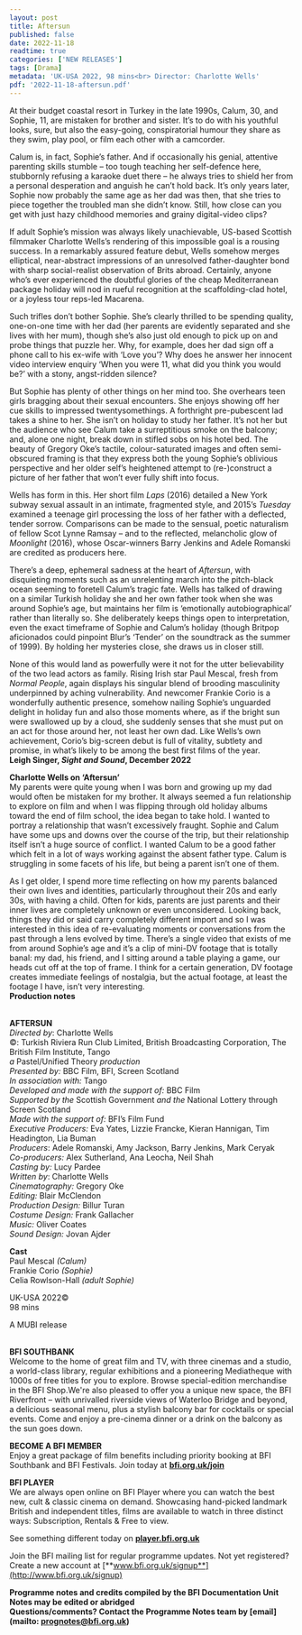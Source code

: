 ```yaml
---
layout: post
title: Aftersun
published: false
date: 2022-11-18
readtime: true
categories: ['NEW RELEASES']
tags: [Drama]
metadata: 'UK-USA 2022, 98 mins<br> Director: Charlotte Wells'
pdf: '2022-11-18-aftersun.pdf'
---
```


At their budget coastal resort in Turkey in the late 1990s, Calum, 30, and Sophie, 11, are mistaken for brother and sister. It’s to do with his youthful looks, sure, but also the easy-going, conspiratorial humour they share as they swim, play pool, or film each other with a camcorder.

Calum is, in fact, Sophie’s father. And if occasionally his genial, attentive parenting skills stumble – too tough teaching her self-defence here, stubbornly refusing a karaoke duet there – he always tries to shield her from a personal desperation and anguish he can’t hold back. It’s only years later, Sophie now probably the same age as her dad was then, that she tries to piece together the troubled man she didn’t know. Still, how close can you get with just hazy childhood memories and grainy digital-video clips?

If adult Sophie’s mission was always likely unachievable, US-based Scottish filmmaker Charlotte Wells’s rendering of this impossible goal is a rousing success. In a remarkably assured feature debut, Wells somehow merges elliptical, near-abstract impressions of an unresolved father-daughter bond with sharp social-realist observation of Brits abroad. Certainly, anyone who’s ever experienced the doubtful glories of the cheap Mediterranean package holiday will nod in rueful recognition at the scaffolding-clad hotel, or a joyless tour  reps-led Macarena.

Such trifles don’t bother Sophie. She’s clearly thrilled to be spending quality, one-on-one time with her dad (her parents are evidently separated and she lives with her mum), though she’s also just old enough to pick up on and probe things that puzzle her. Why, for example, does her dad sign off a phone call to his ex-wife with ‘Love you’? Why does he answer her innocent video interview enquiry ‘When you were 11, what did you think you would be?’ with a stony, angst-ridden silence?

But Sophie has plenty of other things on her mind too. She overhears teen girls bragging about their sexual encounters. She enjoys showing off her cue skills to impressed twentysomethings. A forthright pre-pubescent lad takes a shine to her. She isn’t on holiday to study her father. It’s not her but the audience who see Calum take a surreptitious smoke on the balcony; and, alone one night, break down in stifled sobs on his hotel bed. The beauty of Gregory Oke’s tactile, colour-saturated images and often semi-obscured framing is that they express both the young Sophie’s oblivious perspective and her older self’s heightened attempt to (re-)construct a picture of her father that won’t ever fully shift into focus.

Wells has form in this. Her short film _Laps_ (2016) detailed a New York subway sexual assault in an intimate, fragmented style, and 2015’s _Tuesday_ examined a teenage girl processing the loss of her father with a deflected, tender sorrow. Comparisons can be made to the sensual, poetic naturalism of fellow Scot Lynne Ramsay – and to the reflected, melancholic glow of _Moonlight_ (2016), whose Oscar-winners Barry Jenkins and Adele Romanski are credited as producers here.

There’s a deep, ephemeral sadness at the heart of _Aftersun_, with disquieting moments such as an unrelenting march into the pitch-black ocean seeming to foretell Calum’s tragic fate. Wells has talked of drawing on a similar Turkish holiday she and her own father took when she was around Sophie’s age, but maintains her film is ‘emotionally autobiographical’ rather than literally so. She deliberately keeps things open to interpretation, even the exact timeframe of Sophie and Calum’s holiday (though Britpop aficionados could pinpoint Blur’s ‘Tender’ on the soundtrack as the summer of 1999). By holding her mysteries close, she draws us in closer still.

None of this would land as powerfully were it not for the utter believability of the two lead actors as family. Rising Irish star Paul Mescal, fresh from _Normal People_, again displays his singular blend of brooding masculinity underpinned by aching vulnerability. And newcomer Frankie Corio is a wonderfully authentic presence, somehow nailing Sophie’s unguarded delight in holiday fun and also those moments where, as if the bright sun were swallowed up by a cloud, she suddenly senses that she must put on an act for those around her, not least her own dad. Like Wells’s own achievement, Corio’s big-screen debut is full of vitality, subtlety and promise, in what’s likely to be among the best first films of the year.  
**Leigh Singer, _Sight and Sound_, December 2022**

**Charlotte Wells on ‘Aftersun’**  
My parents were quite young when I was born and growing up my dad would often be mistaken for my brother. It always seemed a fun relationship to explore on film and when I was flipping through old holiday albums toward the end of film school, the idea began to take hold. I wanted to portray a relationship that wasn’t excessively fraught. Sophie and Calum have some ups and downs over the course of the trip, but their relationship itself isn’t a huge source of conflict. I wanted Calum to be a good father which felt in a lot of ways working against the absent father type. Calum is struggling in some facets of his life, but being a parent isn’t one of them.

As I get older, I spend more time reflecting on how my parents balanced their own lives and identities, particularly throughout their 20s and early 30s, with having a child. Often for kids, parents are just parents and their inner lives are completely unknown or even unconsidered. Looking back, things they did or said carry completely different import and so I was interested in this idea of  re-evaluating moments or conversations from the past through a lens evolved by time. There’s a single video that exists of me from around Sophie’s age and it’s a clip of mini-DV footage that is totally banal: my dad, his friend, and I sitting around a table playing a game, our heads cut off at the top of frame. I think for a certain generation, DV footage creates immediate feelings of nostalgia, but the actual footage, at least the footage I have, isn’t very interesting.  
**Production notes**
<br><br>

**AFTERSUN**<br>
_Directed by_: Charlotte Wells<br>
©: Turkish Riviera Run Club Limited,  British Broadcasting Corporation,  The British Film Institute, Tango<br>
_a_ Pastel/Unified Theory _production_<br>
_Presented by:_ BBC Film, BFI, Screen Scotland<br>
_In association with:_ Tango<br>
_Developed and made with the support of:_ BBC Film<br>
_Supported by the_ Scottish Government _and the_ National Lottery through Screen Scotland<br>
_Made with the support of:_ BFI’s Film Fund<br>
_Executive Producers:_ Eva Yates, Lizzie Francke, Kieran Hannigan, Tim Headington, Lia Buman  
_Producers_: Adele Romanski, Amy Jackson,  Barry Jenkins, Mark Ceryak<br>
_Co-producers:_ Alex Sutherland, Ana Leocha,  Neil Shah<br>
_Casting by:_ Lucy Pardee  
_Written by_: Charlotte Wells<br>
_Cinematography:_ Gregory Oke<br>
_Editing:_ Blair McClendon<br>
_Production Design:_ Billur Turan<br>
_Costume Design:_ Frank Gallacher<br>
_Music:_ Oliver Coates<br>
_Sound Design:_ Jovan Ajder<br>

**Cast**<br>
Paul Mescal _(Calum)_<br>
Frankie Corio _(Sophie)_<br>
Celia Rowlson-Hall _(adult Sophie)_<br>

UK-USA 2022©<br>
98 mins

A MUBI release<br>
<br>

**BFI SOUTHBANK**  
Welcome to the home of great film and TV, with three cinemas and a studio, a world-class library, regular exhibitions and a pioneering Mediatheque with 1000s of free titles for you to explore. Browse special-edition merchandise in the BFI Shop.We&#39;re also pleased to offer you a unique new space, the BFI Riverfront – with unrivalled riverside views of Waterloo Bridge and beyond, a delicious seasonal menu, plus a stylish balcony bar for cocktails or special events. Come and enjoy a pre-cinema dinner or a drink on the balcony as the sun goes down.  

**BECOME A BFI MEMBER**  
Enjoy a great package of film benefits including priority booking at BFI Southbank and BFI Festivals. Join today at [**bfi.org.uk/join**](http://www.bfi.org.uk/join)  

**BFI PLAYER**  
 We are always open online on BFI Player where you can watch the best new, cult &amp; classic cinema on demand. Showcasing hand-picked landmark British and independent titles, films are available to watch in three distinct ways: Subscription, Rentals &amp; Free to view.  

See something different today on [**player.bfi.org.uk**](https://player.bfi.org.uk)  

Join the BFI mailing list for regular programme updates. Not yet registered? Create a new account at [**www.bfi.org.uk/signup**](http://www.bfi.org.uk/signup)

**Programme notes and credits compiled by the BFI Documentation Unit  
Notes may be edited or abridged  
Questions/comments? Contact the Programme Notes team by [email](mailto: prognotes@bfi.org.uk)**

<!--stackedit_data:
eyJoaXN0b3J5IjpbODg3ODI0Mjg3XX0=
-->
